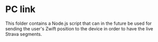 
# PC link

This folder contains a Node.js script that can in the future be used for sending the user's Zwift position to the device
in order to have the live Strava segments.
